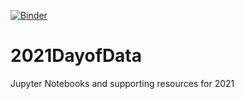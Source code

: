 [![Binder](https://mybinder.org/badge_logo.svg)](https://mybinder.org/v2/gh/bklaas/2021DayofData/master)

# 2021DayofData
Jupyter Notebooks and supporting resources for 2021
